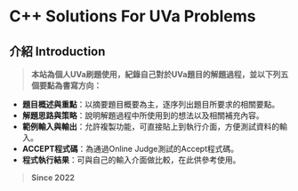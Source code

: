 # C++ Solutions For UVa Problems #

## 介紹  Introduction ##

> **本站為個人UVa刷題使用，紀錄自己對於UVa題目的解題過程，並以下列五個要點為書寫方向：**
* **題目概述與重點**：以摘要題目概要為主，逐序列出題目所要求的相關要點。
* **解題思路與策略**：說明解題過程中所使用到的想法以及相關補充內容。
* **範例輸入與輸出**：允許複製功能，可直接貼上到執行介面，方便測試資料的輸入。
* **ACCEPT程式碼**：為通過Online Judge測試的Accept程式碼。
* **程式執行結果**：可與自己的輸入介面做比較，在此供參考使用。
> **Since 2022**
